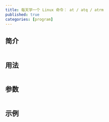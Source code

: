 ```yaml
---
title: 每天学一个 Linux 命令： at / atq / atrm
published: true
categories: [program]
---
```


## 简介
```
```

## 用法
```
```

## 参数
```
```

## 示例
```
```
